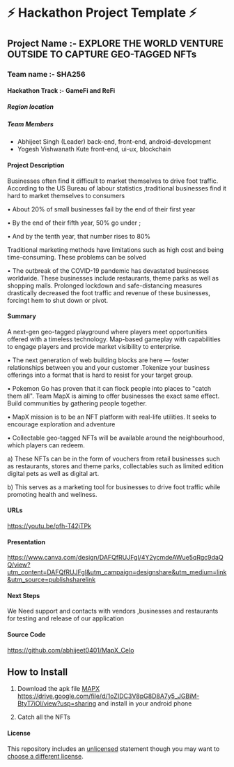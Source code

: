 
# ⚡ Hackathon Project Template ⚡


## Project Name :- EXPLORE THE WORLD VENTURE OUTSIDE TO CAPTURE GEO-TAGGED NFTs
### Team name :- SHA256
#### Hackathon Track :- GameFi and ReFi

##### Region location

##### Team Members
- Abhijeet Singh (Leader) back-end, front-end, android-development
- Yogesh Vishwanath Kute front-end, ui-ux, blockchain

#### Project Description
Businesses often find it difficult to market themselves to drive foot traffic. According to the US Bureau of labour statistics ,traditional businesses find it hard to market themselves to consumers

• About 20% of small businesses fail by the end of their first year

• By the end of their fifth year, 50% go under ;

•  And by the tenth year, that number rises to 80%

Traditional marketing methods have limitations such as high cost and being time-consuming. These problems can be solved

 • The outbreak of the COVID-19 pandemic has devastated businesses worldwide. These businesses include restaurants, theme parks as well as shopping malls. Prolonged lockdown and safe-distancing measures drastically decreased the foot traffic and revenue of these businesses, forcingt hem to shut down or pivot.

#### Summary
A next-gen geo-tagged playground where players meet opportunities offered with a timeless technology. Map-based gameplay with capabilities to engage players and provide market visibility to enterprise.

  • The next generation of web building blocks are here — foster relationships between you and your customer .Tokenize your business offerings into a format that is hard to resist for your target group.


  • Pokemon Go has proven that it can flock people into places to "catch them all". Team MapX is aiming to offer businesses the exact same effect. Build communities by gathering people together.


  • MapX mission is to be an NFT platform with real-life utilities. It seeks to encourage exploration and adventure

  • Collectable geo-tagged NFTs will be available around the neighbourhood, which players can redeem.

a) These NFTs can be in the form of vouchers from retail businesses such as restaurants, stores and theme parks, collectables such as limited edition digital pets as well as digital art.

b) This serves as a marketing tool for businesses to drive foot traffic while promoting health and wellness.

#### URLs
https://youtu.be/pfh-T42jTPk

#### Presentation
https://www.canva.com/design/DAFQfRUJFgI/4Y2ycmdeAWue5qRgc9daQQ/view?utm_content=DAFQfRUJFgI&utm_campaign=designshare&utm_medium=link&utm_source=publishsharelink

#### Next Steps
We Need support and contacts with vendors ,businesses and restaurants for testing and release of  our application 

#### Source Code
https://github.com/abhijeet0401/MapX_Celo



## How to Install 
1) Download the apk file [MAPX](https://drive.google.com/file/d/1oZIDC3V8pG8D8A7y5_JGBiM-BtyT7iOl/view?usp=sharing) https://drive.google.com/file/d/1oZIDC3V8pG8D8A7y5_JGBiM-BtyT7iOl/view?usp=sharing and install in your android phone 

2) Catch all the NFTs

#### License
This repository includes an [unlicensed](http://unlicense.org/) statement though you may want to [choose a different license](https://choosealicense.com/).
